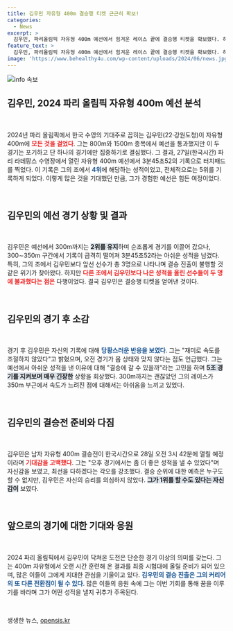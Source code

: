 ```yaml
---
title: 김우민 자유형 400m 결승행 티켓 근근히 확보!
categories:
  - News
excerpt: >
  김우민, 파리올림픽 자유형 400m 예선에서 힘겨운 레이스 끝에 결승행 티켓을 확보했다. 하지만 당초 목표에 못 미친 경기력에 당황한 그는, 결승에서 반전을 다짐하며 기대감을 내비쳤다.
feature_text: >
  김우민, 파리올림픽 자유형 400m 예선에서 힘겨운 레이스 끝에 결승행 티켓을 확보했다. 하지만 당초 목표에 못 미친 경기력에 당황한 그는, 결승에서 반전을 다짐하며 기대감을 내비쳤다.
image: 'https://www.behealthy4u.com/wp-content/uploads/2024/06/news.jpg'
---
```


<p><img src="https://www.behealthy4u.com/wp-content/uploads/2024/06/news.jpg" alt="info 속보" /></p>

<h2>김우민, 2024 파리 올림픽 자유형 400m 예선 분석</h2>

<p data-ke-size="size16">&nbsp;</p>

<p data-ke-size="size16">2024년 파리 올림픽에서 한국 수영의 기대주로 꼽히는 김우민(22·강원도청)이 자유형 400m에 <b><span style="color: #ee2323;">모든 것을 걸었다</span></b>. 그는 800m와 1500m 종목에서 예선을 통과했지만 이 두 경기는 포기하고 단 하나의 경기에만 집중하기로 결심했다. 그 결과, 27일(한국시간) 파리 라데팡스 수영장에서 열린 자유형 400m 예선에서 3분45초52의 기록으로 터치패드를 찍었다. 이 기록은 그의 조에서 <b><span style="color: #1a5490;">4위</span></b>에 해당하는 성적이었고, 전체적으로는 5위를 기록하게 되었다. 이렇게 많은 것을 기대했던 만큼, 그가 경험한 예선은 힘든 여정이었다.</p>

<p data-ke-size="size16">&nbsp;</p>

<h2>김우민의 예선 경기 상황 및 결과</h2>

<p data-ke-size="size16">&nbsp;</p>

<p data-ke-size="size16">김우민은 예선에서 300m까지는 <b><span style="background-color: #21538527;">2위를 유지</span></b>하며 순조롭게 경기를 이끌어 갔으나, 300∼350m 구간에서 기록이 급격히 떨어져 3분45초52라는 아쉬운 성적을 남겼다. 특히, 그의 조에서 김우민보다 앞선 선수가 총 3명으로 나타나며 결승 진출이 불행할 것 같은 위기가 찾아왔다. 하지만 <b><span style="color: #ee2323;">다른 조에서 김우민보다 나은 성적을 올린 선수들이 두 명에 불과했다는 점은</span></b> 다행이었다. 결국 김우민은 결승행 티켓을 얻어낸 것이다.</p>

<p data-ke-size="size16">&nbsp;</p>

<h2>김우민의 경기 후 소감</h2>

<p data-ke-size="size16">&nbsp;</p>

<p data-ke-size="size16">경기 후 김우민은 자신의 기록에 대해 <b><span style="color: #1a5490;">당황스러운 반응을 보였다</span></b>. 그는 "재미로 속도를 조절하지 않았다"고 밝혔으며, 오전 경기가 몸 상태와 맞지 않다는 점도 언급했다. 그는 예선에서 아쉬운 성적을 낸 이유에 대해 "결승에 갈 수 있을까"라는 고민을 하며 <b><span style="background-color: #21538527;">5조 경기를 지켜보며 매우 긴장한</span></b> 상황을 회상했다. 300m까지는 괜찮았던 그의 레이스가 350m 부근에서 속도가 느려진 점에 대해서는 아쉬움을 느끼고 있었다.</p>

<p data-ke-size="size16">&nbsp;</p>

<h2>김우민의 결승전 준비와 다짐</h2>

<p data-ke-size="size16">&nbsp;</p>

<p data-ke-size="size16">김우민은 남자 자유형 400m 결승전이 한국시간으로 28일 오전 3시 42분에 열릴 예정이라며 <b><span style="color: #ee2323;">기대감을 고백했다</span></b>. 그는 "오후 경기에서는 좀 더 좋은 성적을 낼 수 있었다"며 자신감을 보였고, 최선을 다하겠다는 각오를 강조했다. 결승 순위에 대한 예측은 누구도 할 수 없지만, 김우민은 자신의 승리를 의심하지 않았다. <b><span style="background-color: #21538527;">그가 1위를 할 수도 있다는 자신감이</span></b> 보였다.</p>

<p data-ke-size="size16">&nbsp;</p>

<h2>앞으로의 경기에 대한 기대와 응원</h2>

<p data-ke-size="size16">&nbsp;</p>

<p data-ke-size="size16">2024 파리 올림픽에서 김우민이 닥쳐온 도전은 단순한 경기 이상의 의미를 갖는다. 그는 400m 자유형에서 오랜 시간 훈련해 온 결과를 최종 시험대에 올릴 준비가 되어 있으며, 많은 이들이 그에게 지대한 관심을 기울이고 있다. <b><span style="color: #1a5490;">김우민의 결승 진출은 그의 커리어의 또 다른 전환점이 될 수 있다</span></b>. 많은 이들의 응원 속에 그는 이번 기회를 통해 꿈을 이루기를 바라며 그가 어떤 성적을 낼지 귀추가 주목된다.</p>

<p data-ke-size="size16">&nbsp;</p>
생생한 뉴스, <a href="https://opensis.kr" rel="dofollow">opensis.kr</a>


